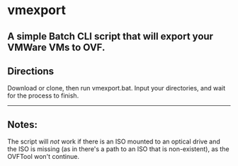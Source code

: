 # vmexport
A simple Batch CLI script that will export your VMWare VMs to OVF. 
--------------
Directions
--------------

Download or clone, then run vmexport.bat. Input your directories, and wait for the process to finish.

-------------
Notes:
-------------

The script will *not* work if there is an ISO mounted to an optical drive and the ISO is missing (as in there's a path to an ISO that is non-existent), as the OVFTool won't continue.

